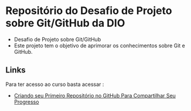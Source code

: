 # Repositório do Desafio de Projeto sobre Git/GitHub da DIO

* Desafio de Projeto sobre Git/GitHub
* Este projeto tem o objetivo de aprimorar os conhecimentos sobre Git e GitHub.

## Links
 Para ter acesso ao curso basta acessar :
 * [
Criando seu Primeiro Repositório no GitHub Para Compartilhar Seu Progresso](https://web.digitalinnovation.one/project/criando-seu-primeiro-repositorio-no-github-para-compartilhar-seu-progresso/learning/a6e285fa-b9a0-4bc2-8353-7b729dabcf0c?back=/track/everis-new-talents-java)

